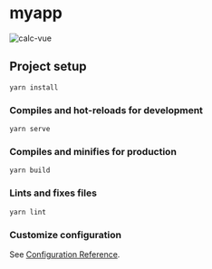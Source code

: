 # myapp

![calc-vue](https://user-images.githubusercontent.com/73601258/128076380-0fce6bdf-e7a8-4c6a-b450-ad4558268da0.png)

## Project setup
```
yarn install
```

### Compiles and hot-reloads for development
```
yarn serve
```

### Compiles and minifies for production
```
yarn build
```

### Lints and fixes files
```
yarn lint
```

### Customize configuration
See [Configuration Reference](https://cli.vuejs.org/config/).
